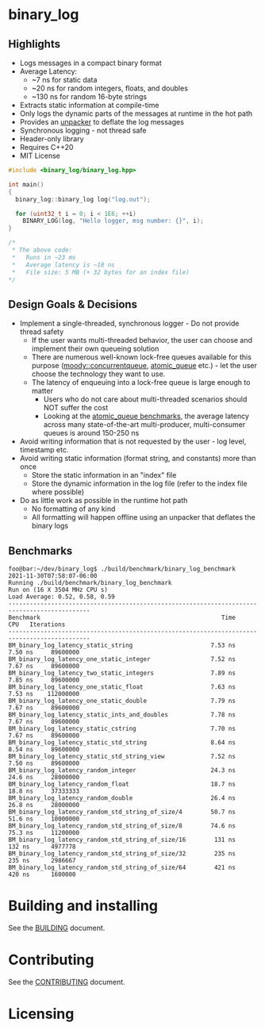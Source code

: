 # binary_log

## Highlights

* Logs messages in a compact binary format
* Average Latency:
  * ~7 ns for static data
  * ~20 ns for random integers, floats, and doubles 
  * ~130 ns for random 16-byte strings
* Extracts static information at compile-time
* Only logs the dynamic parts of the messages at runtime in the hot path
* Provides an [unpacker](https://github.com/p-ranav/binary_log/tree/master/tools/unpacker) to deflate the log messages
* Synchronous logging - not thread safe
* Header-only library
* Requires C++20
* MIT License

```cpp
#include <binary_log/binary_log.hpp>

int main()
{
  binary_log::binary_log log("log.out");

  for (uint32_t i = 0; i < 1E6; ++i)
    BINARY_LOG(log, "Hello logger, msg number: {}", i);
}

/*
 * The above code:
 *   Runs in ~23 ms
 *   Average latency is ~18 ns
 *   File size: 5 MB (+ 32 bytes for an index file) 
*/
```

## Design Goals & Decisions

* Implement a single-threaded, synchronous logger - Do not provide thread safety
  - If the user wants multi-threaded behavior, the user can choose and implement their own queueing solution
  - There are numerous well-known lock-free queues available for this purpose ([moody::concurrentqueue](https://github.com/cameron314/concurrentqueue), [atomic_queue](https://github.com/max0x7ba/atomic_queue) etc.) - let the user choose the technology they want to use.
  - The latency of enqueuing into a lock-free queue is large enough to matter
    - Users who do not care about multi-threaded scenarios should NOT suffer the cost
    - Looking at the [atomic_queue benchmarks](https://max0x7ba.github.io/atomic_queue/html/benchmarks.html), the average latency across many state-of-the-art multi-producer, multi-consumer queues is around 150-250 ns
* Avoid writing information that is not requested by the user - log level, timestamp etc.
* Avoid writing static information (format string, and constants) more than once
  - Store the static information in an "index" file 
  - Store the dynamic information in the log file (refer to the index file where possible)
* Do as little work as possible in the runtime hot path
  - No formatting of any kind
  - All formatting will happen offline using an unpacker that deflates the binary logs

## Benchmarks

```console
foo@bar:~/dev/binary_log$ ./build/benchmark/binary_log_benchmark
2021-11-30T07:58:07-06:00
Running ./build/benchmark/binary_log_benchmark
Run on (16 X 3504 MHz CPU s)
Load Average: 0.52, 0.58, 0.59
---------------------------------------------------------------------------------------------
Benchmark                                                   Time             CPU   Iterations
---------------------------------------------------------------------------------------------
BM_binary_log_latency_static_string                      7.53 ns         7.50 ns     89600000
BM_binary_log_latency_one_static_integer                 7.52 ns         7.67 ns     89600000
BM_binary_log_latency_two_static_integers                7.89 ns         7.85 ns     89600000
BM_binary_log_latency_one_static_float                   7.63 ns         7.53 ns    112000000
BM_binary_log_latency_one_static_double                  7.79 ns         7.67 ns     89600000
BM_binary_log_latency_static_ints_and_doubles            7.78 ns         7.67 ns     89600000
BM_binary_log_latency_static_cstring                     7.70 ns         7.67 ns     89600000
BM_binary_log_latency_static_std_string                  8.64 ns         8.54 ns     89600000
BM_binary_log_latency_static_std_string_view             7.52 ns         7.50 ns     89600000
BM_binary_log_latency_random_integer                     24.3 ns         24.6 ns     28000000
BM_binary_log_latency_random_float                       18.7 ns         18.8 ns     37333333
BM_binary_log_latency_random_double                      26.4 ns         26.8 ns     28000000
BM_binary_log_latency_random_std_string_of_size/4        50.7 ns         51.6 ns     10000000
BM_binary_log_latency_random_std_string_of_size/8        74.6 ns         75.3 ns     11200000
BM_binary_log_latency_random_std_string_of_size/16        131 ns          132 ns      4977778
BM_binary_log_latency_random_std_string_of_size/32        235 ns          235 ns      2986667
BM_binary_log_latency_random_std_string_of_size/64        421 ns          420 ns      1600000
```

# Building and installing

See the [BUILDING](BUILDING.md) document.

# Contributing

See the [CONTRIBUTING](CONTRIBUTING.md) document.

# Licensing

<!--
Please go to https://choosealicense.com/ and choose a license that fits your
needs. GNU GPLv3 is a pretty nice option ;-)
-->
